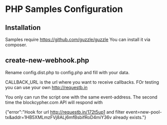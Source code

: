 PHP Samples Configuration
=========================

Installation
------------

Samples require https://github.com/guzzle/guzzle
You can install it via composer.

create-new-webhook.php
----------------------

Rename config.dist.php to config.php and fill with your data.

CALLBACK_URL is the url where you want to receive callbacks.
FOr testing you can use your own http://requestb.in

You only can run the script one with the same event-address. The second time the blockcypher.com API will respond with

{"error":"Hook for url http://requestb.in/172t5up1 and filter event=new-pool-tx&addr=1HB5XMLmzFVj8ALj6mfBsbifRoD4miY36v already exists."}

